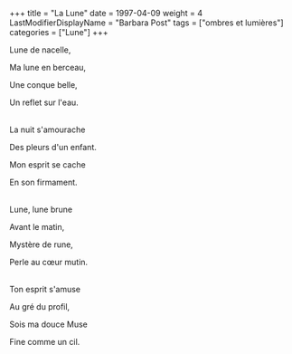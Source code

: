 +++
title = "La Lune"
date = 1997-04-09
weight = 4
LastModifierDisplayName = "Barbara Post"
tags = ["ombres et lumières"]
categories = ["Lune"]
+++

Lune de nacelle,

Ma lune en berceau,

Une conque belle,

Un reflet sur l'eau.

 \
La nuit s'amourache

Des pleurs d'un enfant.

Mon esprit se cache

En son firmament.

 \
Lune, lune brune

Avant le matin,

Mystère de rune,

Perle au cœur mutin.

 \
Ton esprit s'amuse

Au gré du profil,

Sois ma douce Muse

Fine comme un cil.
